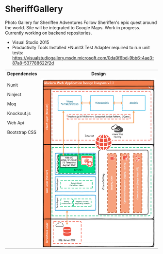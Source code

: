 # SheriffGallery
Photo Gallery for Sheriffen Adventures
Follow Sheriffen's epic quest around the world. Site will be integrated to Google Maps.
Work in progress. 
Currently working on backend repositories.

* Visual Studio 2015
* Productivity Tools Installed
*Nunit3 Test Adapter required to run unit tests: <br>https://visualstudiogallery.msdn.microsoft.com/0da0f6bd-9bb6-4ae3-87a8-537788622f2d

<table>
  <tr>
    <th>Dependencies</th>
    <th>Design</th>
  </tr>
  <tr>
    <td valign="top"> 
         <p>Nunit</p>
         <p>Ninject</p>
         <p>Moq</p>
         <p>Knockout.js</p>
         <p>Web Api</p>
         <p>Bootstrap CSS</p>
     </td>
    <td rowspan="2"><img align="center" src="https://github.com/sheriffjohn/SheriffGallery/blob/master/WebDesign.PNG" ></td>
  </tr>
  <tr>
    <td></td>
  </tr>
</table>






